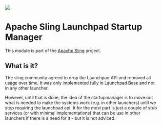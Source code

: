 [<img src="http://sling.apache.org/res/logos/sling.png"/>](http://sling.apache.org)

# Apache Sling Launchpad Startup Manager

This module is part of the [Apache Sling](https://sling.apache.org) project.

## What is it?

The sling community agreed to drop the Launchpad API and removed all usage over time. It was only implemented fully in Launchpad Base and not in any other launcher. 

However, until that is done, the idea of the startupmanager is to move out what is needed to make the systems work (e.g. in other launchers) until we stop requiring the
launchpad api. It for the most part is just a couple of stub services (or with minimal implementations) that can be use in other launchers if there is a need for it - but it is not adviced.
